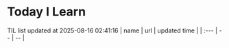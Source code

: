 # Today I Learn 
TIL list updated at 2025-08-16 02:41:16
| name | url | updated time |
| :--- | -- | -- |

